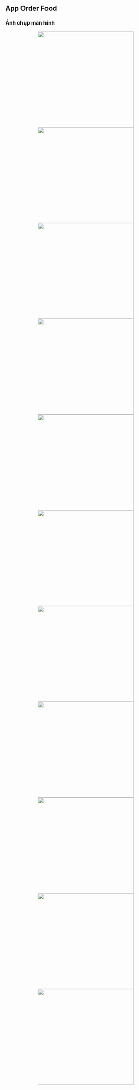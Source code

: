 ## App Order Food
### Ảnh chụp màn hình
<p float="left" style="text-align: center">
  <img src="screenshot/sc1.jpg" width="300">
  <img src="screenshot/sc2.jpg" width="300">
  <img src="screenshot/sc3.jpg" width="300">
  <img src="screenshot/sc4.jpg" width="300">
  <img src="screenshot/sc5.jpg" width="300">
  <img src="screenshot/sc6.jpg" width="300">
  <img src="screenshot/sc7.jpg" width="300">
  <img src="screenshot/sc8.jpg" width="300">
  <img src="screenshot/sc14.jpg" width="300">
  <img src="screenshot/sc15.jpg" width="300">
  <img src="screenshot/sc16.jpg" width="300">
</p>
